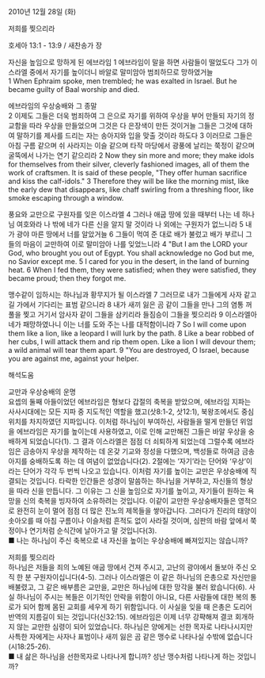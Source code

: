 2010년 12월 28일 (화)

저희를 찢으리라



호세아 13:1 - 13:9 / 새찬송가  장


자신을 높임으로 망하게 된 에브라임 
1 에브라임이 말을 하면 사람들이 떨었도다 그가 이스라엘 중에서 자기를 높이더니 바알로 말미암아 범죄하므로 망하였거늘  
1 When Ephraim spoke, men trembled; he was exalted in Israel. But he became guilty of Baal worship and died.  

에브라임의 우상숭배와 그 종말  
2 이제도 그들은 더욱 범죄하여 그 은으로 자기를 위하여 우상을 부어 만들되 자기의 정교함을 따라 우상을 만들었으며 그것은 다 은장색이 만든 것이거늘 그들은 그것에 대하여 말하기를 제사를 드리는 자는 송아지와 입을 맞출 것이라 하도다 3 이러므로 그들은 아침 구름 같으며 쉬 사라지는 이슬 같으며 타작 마당에서 광풍에 날리는 쭉정이 같으며 굴뚝에서 나가는 연기 같으리라 
2 Now they sin more and more; they make idols for themselves from their silver, cleverly fashioned images, all of them the work of craftsmen. It is said of these people, "They offer human sacrifice and kiss the calf-idols." 3 Therefore they will be like the morning mist, like the early dew that disappears, like chaff swirling from a threshing floor, like smoke escaping through a window.   

풍요와 교만으로 구원자를 잊은 이스라엘 
4 그러나 애굽 땅에 있을 때부터 나는 네 하나님 여호와라 나 밖에 네가 다른 신을 알지 말 것이라 나 외에는 구원자가 없느니라 5 내가 광야 마른 땅에서 너를 알았거늘 6 그들이 먹여 준 대로 배가 불렀고 배가 부르니 그들의 마음이 교만하여 이로 말미암아 나를 잊었느니라 
4 "But I am the LORD your God, who brought you out of Egypt. You shall acknowledge no God but me, no Savior except me. 5 I cared for you in the desert, in the land of burning heat. 6 When I fed them, they were satisfied; when they were satisfied, they became proud; then they forgot me.   

맹수같이 임하시는 하나님과 황무지가 될 이스라엘 
7 그러므로 내가 그들에게 사자 같고 길 가에서 기다리는 표범 같으니라 8 내가 새끼 잃은 곰 같이 그들을 만나 그의 염통 꺼풀을 찢고 거기서 암사자 같이 그들을 삼키리라 들짐승이 그들을 찢으리라 9 이스라엘아 네가 패망하였나니 이는 너를 도와 주는 나를 대적함이니라 
7 So I will come upon them like a lion, like a leopard I will lurk by the path. 8 Like a bear robbed of her cubs, I will attack them and rip them open. Like a lion I will devour them; a wild animal will tear them apart. 9 "You are destroyed, O Israel, because you are against me, against your helper.

해석도움





교만과 우상숭배의 운명   
요셉의 둘째 아들이었던 에브라임은 형보다 갑절의 축복을 받았으며, 에브라임 지파는 사사시대에는 모든 지파 중 지도적인 역할을 했고(삿8:1-2, 삿12:1), 북왕조에서도 중심 위치를 차지하였던 지파입니다. 이처럼 하나님이 부여하신, 사람들을 떨게 만들던 위엄을 에브라임은 자기를 높이는데 사용하였고, 이로 인해 교만해진 그들은 바알 우상을 숭배하게 되었습니다(1). 그 결과 이스라엘은 점점 더 쇠퇴하게 되었는데 그럴수록 에브라임은 금송아지 우상을 제작하는 데 온갖 기교와 정성을 다했으며, 백성들로 하여금 금송아지를 숭배하도록 하는 데 여념이 없었습니다(2). 2절에는 ‘자기’라는 단어와 ‘우상’이라는 단어가 각각 두 번씩 나오고 있습니다. 이처럼 자기를 높이는 교만은 우상숭배에 직결되는 것입니다. 타락한 인간들은 성경이 말씀하는 하나님을 거부하고, 자신들의 형상을 따라 신을 만듭니다. 그 이유는 그 신을 높임으로 자기를 높이고, 자기들이 원하는 욕망을 신의 축복을 빙자하여 소유하려는 것입니다. 이같이 교만한 우상숭배자들은 영적으로 완전히 눈이 멀어 점점 더 많은 진노의 제목들을 쌓아갑니다. 그러다가 진리의 태양이 솟아오를 때 아침 구름이나 이슬처럼 흔적도 없이 사라질 것이며, 심판의 바람 앞에서 쭉정이나 연기처럼 순식간에 날아가고 말 것입니다(3).   
■ 나는 하나님이 주신 축복으로 내 자신을 높이는 우상숭배에 빠져있지는 않습니까?  

저희를 찢으리라   
하나님은 저들을 죄의 노예된 애굽 땅에서 건져 주시고, 고난의 광야에서 돌보아 주신 오직 한 분 구원자이십니다(4-5). 그러나 이스라엘은 이 같은 하나님의 은총으로 자신만을 배불렸고, 그 같은 배부름은 교만을, 교만은 하나님에 대한 망각을 불러 왔습니다(6). 사실 하나님이 주시는 복들은 이기적인 안락을 위함이 아니요, 다른 사람들에 대한 복의 통로가 되어 함께 몸된 교회를 세우게 하기 위함입니다. 이 사실을 잊을 때 은총은 도리어 반역의 지름길이 되는 것입니다(신32:15). 에브라임은 이제 너무 강퍅해져 결코 회개하지 않는 교만한 심령이 되어 있었습니다. 하나님은 양에게는 선한 목자로 나타나시지만 사특한 자에게는 사자나 표범이나 새끼 잃은 곰 같은 맹수로 나타나실 수밖에 없습니다(시18:25-26).   
■ 내 삶은 하나님을 선한목자로 나타나게 합니까? 성난 맹수처럼 나타나게 하는 것입니까?